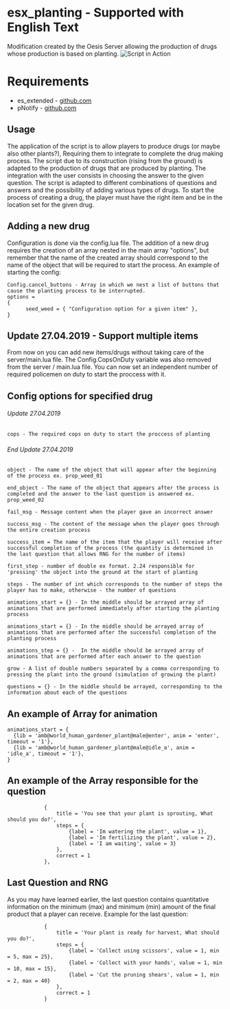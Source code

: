 # esx_planting - Supported with English Text
Modification created by the Oesis Server allowing the production of drugs whose production is based on planting.
![Script in Action](https://mwojtasik.pl/img_zarabiam/portfolio/fivem/1.png)

# Requirements
* es_extended - [github.com](https://github.com/ESX-Org/es_extended)
* pNotify - [github.com](https://github.com/Nick78111/pNotify)


## Usage
The application of the script is to allow players to produce drugs (or maybe also other plants?), Requiring them to integrate to complete the drug making process.
The script due to its construction (rising from the ground) is adapted to the production of drugs that are produced by planting.
The integration with the user consists in choosing the answer to the given question.
The script is adapted to different combinations of questions and answers and the possibility of adding various types of drugs.
To start the process of creating a drug, the player must have the right item and be in the location set for the given drug.

## Adding a new drug
Configuration is done via the config.lua file.
The addition of a new drug requires the creation of an array nested in the main array "options", but remember that the name of the created array should correspond to the name of the object that will be required to start the process.
An example of starting the config:
```
Config.cancel_buttons - Array in which we nest a list of buttons that cause the planting process to be interrupted.
options =
{
      seed_weed = { "Configuration option for a given item" },
}
```

## Update 27.04.2019 - Support multiple items
From now on you can add new items/drugs without taking care of the server/main.lua file.
The Config.CopsOnDuty variable was also removed from the server / main.lua file.
You can now set an independent number of required policemen on duty to start the proccess with it.


## Config options for specified drug
###### Update 27.04.2019
```
cops - The required cops on duty to start the proccess of planting
```
###### End Update 27.04.2019
```
object - The name of the object that will appear after the beginning of the process ex. prop_weed_01
```
```
end_object - The name of the object that appears after the process is completed and the answer to the last question is answered ex. prop_weed_02
```
```
fail_msg - Message content when the player gave an incorrect answer
```
```
success_msg - The content of the message when the player goes through the entire creation process
```
```
success_item = The name of the item that the player will receive after successful completion of the process (the quantity is determined in the last question that allows RNG for the number of items)
```
```
first_step - number of double ex format. 2.24 responsible for 'pressing' the object into the ground at the start of planting
```
```
steps - The number of int which corresponds to the number of steps the player has to make, otherwise - the number of questions
```
```
animations_start = {} - In the middle should be arrayed array of animations that are performed immediately after starting the planting process
```
```
animations_start = {} - In the middle should be arrayed array of animations that are performed after the successful completion of the planting process
```
```
animations_step = {} -  In the middle should be arrayed array of animations that are performed after each answer to the question
```
```
grow - A list of double numbers separated by a comma corresponding to pressing the plant into the ground (simulation of growing the plant)
```
```
questions = {} - In the middle should be arrayed, corresponding to the information about each of the questions
```

## An example of Array for animation
```
animations_start = {
  {lib = 'amb@world_human_gardener_plant@male@enter', anim = 'enter', timeout = '1'},
  {lib = 'amb@world_human_gardener_plant@male@idle_a', anim = 'idle_a', timeout = '1'},
}
```

## An example of the Array responsible for the question
```
            {
                title = 'You see that your plant is sprouting, What should you do?',
                steps = {
                    {label = 'Im watering the plant', value = 1},
                    {label = 'Im fertilizing the plant', value = 2},
                    {label = 'I am waiting', value = 3}
                },
                correct = 1
            },
```

## Last Question and RNG
As you may have learned earlier, the last question contains quantitative information on the minimum (max) and minimum (min) amount of the final product that a player can receive.
Example for the last question:
```
            {
                title = 'Your plant is ready for harvest, What should you do?',
                steps = {
                    {label = 'Collect using scissors', value = 1, min = 5, max = 25},
                    {label = 'Collect with your hands', value = 1, min = 10, max = 15},
                    {label = 'Cut the pruning shears', value = 1, min = 2, max = 40}
                },
                correct = 1
            }
```
